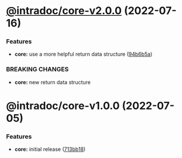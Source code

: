 # [@intradoc/core-v2.0.0](https://github.com/intradoc/intradoc/compare/@intradoc/core-v1.0.0...@intradoc/core-v2.0.0) (2022-07-16)


### Features

* **core:** use a more helpful return data structure ([94b6b5a](https://github.com/intradoc/intradoc/commit/94b6b5ad74b1456d22d0e11c36736ae1a9d91041))


### BREAKING CHANGES

* **core:** new return data structure

# @intradoc/core-v1.0.0 (2022-07-05)


### Features

* **core:** initial release ([713bb18](https://github.com/intradoc/intradoc/commit/713bb18176cb06c83bef7fb8a7ccc6fe0316c6ad))
